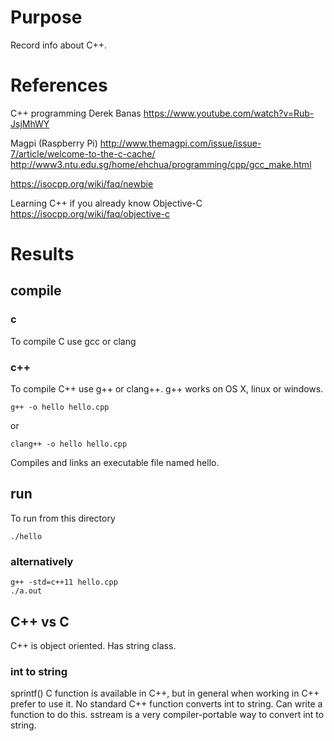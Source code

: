 # Purpose
Record info about C++.

# References
C++ programming
Derek Banas
https://www.youtube.com/watch?v=Rub-JsjMhWY

Magpi (Raspberry Pi)
<http://www.themagpi.com/issue/issue-7/article/welcome-to-the-c-cache/>
<http://www3.ntu.edu.sg/home/ehchua/programming/cpp/gcc_make.html>

https://isocpp.org/wiki/faq/newbie

Learning C++ if you already know Objective-C
https://isocpp.org/wiki/faq/objective-c

# Results

## compile

### c
To compile C use gcc or clang

### c++
To compile C++ use g++ or clang++.
g++ works on OS X, linux or windows.

    g++ -o hello hello.cpp

or

    clang++ -o hello hello.cpp

Compiles and links an executable file named hello.

## run
To run from this directory

    ./hello

### alternatively

    g++ -std=c++11 hello.cpp
    ./a.out

## C++ vs C
C++ is object oriented.
Has string class.

### int to string
sprintf() C function is available in C++, but in general when working in C++ prefer to use it.
No standard C++ function converts int to string.
Can write a function to do this.
sstream is a very compiler-portable way to convert int to string.

